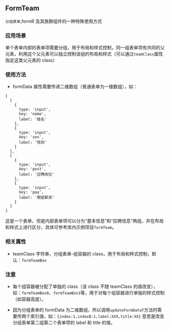 ## FormTeam

`分组表单`,formR 及其族群组件的一种特殊使用方式

### 应用场景

单个表单内部的表单项需要分组，用于布局和样式控制，同一组表单项有共同的父元素，利用这个父元素可以独立控制该组的布局和样式（可以通过`teamClass`属性指定这类父元素的 class）

### 使用方法

- formData 属性需要传递二维数组（普通表单为一维数组），如：

```
[
  [
    {
      type: 'input',
      key: 'name',
      label: '姓名'
    },
    {
      type: 'input',
      key: 'sex',
      label: '性别'
    }
  ],
  [
    {
      type: 'input',
      key: 'post',
      label: '应聘岗位'
    },
    {
      type: 'input',
      key: 'pay',
      label: '期望薪资'
    }
  ]
]
```

这是一个表单，但是内部表单项可以分为“基本信息”和“应聘信息”两组，并在布局和样式上进行区分，具体可参考库内示例项目`formTeam`。

### 相关属性

- teamClass 字符串，分组表单-组容器的 class，用于布局和样式控制，默认：`formTeamBox`

### 注意

- 每个组容器被分配了单独的 class（该 class 不随 teamClass 的值改变），如：`formTeamBox0`、`formTeamBox1`等，用于对每个组容器进行单独的样式控制（如容器高度）。

- 因为分组表单的 formData 为二维数组，所以调用`updateFormDataT`方法时需要传两个索引值，如：`{index:1,indexB:1,label:XXX,title:XX}` 意思是改变分组表单第二组第二个表单项的 label 和 title 的值。
